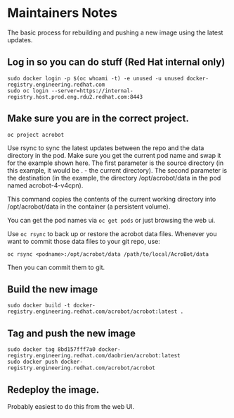 # Maintainers Notes

The basic process for rebuilding and pushing a new image using the latest updates.

## Log in so you can do stuff (Red Hat internal only)

```
sudo docker login -p $(oc whoami -t) -e unused -u unused docker-registry.engineering.redhat.com
sudo oc login --server=https://internal-registry.host.prod.eng.rdu2.redhat.com:8443
```

## Make sure you are in the correct project.

```
oc project acrobot
```

Use rsync to sync the latest updates between the repo and the data directory in the pod. Make sure you get the current pod name and swap it for the example shown here.
The first parameter is the source directory (in this example, it would be . - the current directory). The second parameter is the destination (in the example, the directory /opt/acrobot/data in the pod named acrobot-4-v4cpn).

This command copies the contents of the current working directory into /opt/acrobot/data in the container (a persistent volume).

You can get the pod names via `oc get pods` or just browsing the web ui.

Use `oc rsync` to back up or restore the acrobot data files. Whenever you want to commit those data files to your git repo, use:

```
oc rsync <podname>:/opt/acrobot/data /path/to/local/AcroBot/data
```

Then you can commit them to git.


## Build the new image

```
sudo docker build -t docker-registry.engineering.redhat.com/acrobot/acrobot:latest .
```

## Tag and push the new image
```
sudo docker tag 8bd157fff7a0 docker-registry.engineering.redhat.com/daobrien/acrobot:latest
sudo docker push docker-registry.engineering.redhat.com/acrobot/acrobot
```

## Redeploy the image.
Probably easiest to do this from the web UI.

